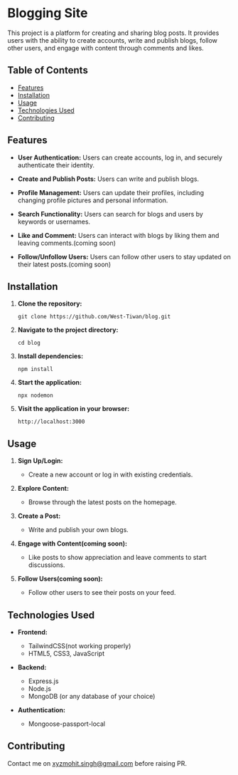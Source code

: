 # Blogging Site

This project is a platform for creating and sharing blog posts. It provides users with the ability to create accounts, write and publish blogs, follow other users, and engage with content through comments and likes.

## Table of Contents
- [Features](#features)
- [Installation](#installation)
- [Usage](#usage)
- [Technologies Used](#technologies-used)
- [Contributing](#contributing)

## Features

- **User Authentication:** Users can create accounts, log in, and securely authenticate their identity.

- **Create and Publish Posts:** Users can write and publish blogs.

- **Profile Management:** Users can update their profiles, including changing profile pictures and personal information.

- **Search Functionality:** Users can search for blogs and users by keywords or usernames.

- **Like and Comment:** Users can interact with blogs by liking them and leaving comments.(coming soon)

- **Follow/Unfollow Users:** Users can follow other users to stay updated on their latest posts.(coming soon)

## Installation

1. **Clone the repository:**
   ```
   git clone https://github.com/West-Tiwan/blog.git
   ```

2. **Navigate to the project directory:**
   ```
   cd blog
   ```

3. **Install dependencies:**
   ```
   npm install
   ```

4. **Start the application:**
   ```
   npx nodemon
   ```

5. **Visit the application in your browser:**
   ```
   http://localhost:3000
   ```

## Usage

1. **Sign Up/Login:**
   - Create a new account or log in with existing credentials.

2. **Explore Content:**
   - Browse through the latest posts on the homepage.

3. **Create a Post:**
   - Write and publish your own blogs.

4. **Engage with Content(coming soon):**
   - Like posts to show appreciation and leave comments to start discussions.

5. **Follow Users(coming soon):**
   - Follow other users to see their posts on your feed.

## Technologies Used

- **Frontend:**
  - TailwindCSS(not working properly)
  - HTML5, CSS3, JavaScript

- **Backend:**
  - Express.js
  - Node.js
  - MongoDB (or any database of your choice)

- **Authentication:**
  - Mongoose-passport-local

## Contributing

Contact me on xyzmohit.singh@gmail.com before raising PR.
